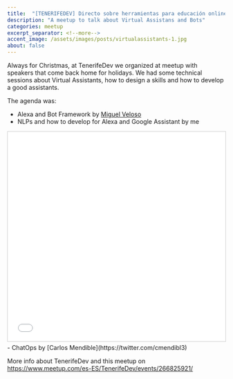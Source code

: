 ```yaml
---
title:  "[TENERIFEDEV] Directo sobre herramientas para educación online"
description: "A meetup to talk about Virtual Assistans and Bots"
categories: meetup
excerpt_separator: <!--more-->
accent_image: /assets/images/posts/virtualassistants-1.jpg
about: false
---
```


Always for Christmas, at TenerifeDev we organized at meetup with speakers that come back home for holidays. We had some technical sessions about Virtual Assistants, how to design a skills and how to develop a good assistants.  
<!--more-->

The agenda was:

- Alexa and Bot Framework by [Miguel Veloso](https://twitter.com/mvelosop)
- NLPs and how to develop for Alexa and Google Assistant by me
<iframe src="//www.slideshare.net/slideshow/embed_code/key/DgcATSxXnIhXxw" width="595" height="485" frameborder="0" marginwidth="0" marginheight="0" scrolling="no" style="border:1px solid #CCC; border-width:1px; margin-bottom:5px; max-width: 100%;" allowfullscreen> </iframe>
- ChatOps by [Carlos Mendible](https://twitter.com/cmendibl3)

More info about TenerifeDev and this meetup on <https://www.meetup.com/es-ES/TenerifeDev/events/266825921/>